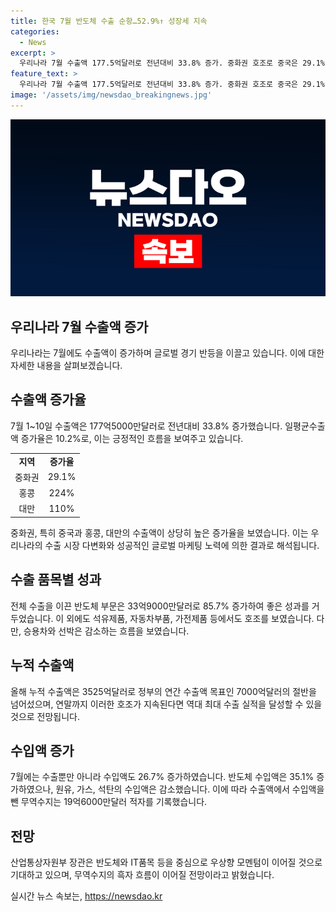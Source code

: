 ```yaml
---
title: 한국 7월 반도체 수출 순항…52.9%↑ 성장세 지속
categories:
  - News
excerpt: >
  우리나라 7월 수출액 177.5억달러로 전년대비 33.8% 증가. 중화권 호조로 중국은 29.1%, 홍콩은 224%, 대만은 110% 증가. 누적 수출액은 3525억달러로 연간 목표의 절반을 넘어섰으며, 반도체와 자동차부품 등이 호조를 보였다. 수입액은 197억달러로 전년대비 26.7% 증가하였고, 무역수지는 19억6000만달러 적자였다. 반도체와 IT품목을 중심으로 양호한 흐름이 지속될 것으로 전망된다.
feature_text: >
  우리나라 7월 수출액 177.5억달러로 전년대비 33.8% 증가. 중화권 호조로 중국은 29.1%, 홍콩은 224%, 대만은 110% 증가. 누적 수출액은 3525억달러로 연간 목표의 절반을 넘어섰으며, 반도체와 자동차부품 등이 호조를 보였다. 수입액은 197억달러로 전년대비 26.7% 증가하였고, 무역수지는 19억6000만달러 적자였다. 반도체와 IT품목을 중심으로 양호한 흐름이 지속될 것으로 전망된다.
image: '/assets/img/newsdao_breakingnews.jpg'
---
```


<p><img src="/assets/img/newsdao_breakingnews.jpg" alt="bookingtag 속보" /></p>

<h2 data-ke-size="size26">우리나라 7월 수출액 증가</h2>

<p data-ke-size="size16">우리나라는 7월에도 수출액이 증가하며 글로벌 경기 반등을 이끌고 있습니다. 이에 대한 자세한 내용을 살펴보겠습니다.</p>

<h2 data-ke-size="size24">수출액 증가율</h2>

<p data-ke-size="size16">7월 1~10일 수출액은 177억5000만달러로 전년대비 33.8% 증가했습니다. 일평균수출액 증가율은 10.2%로, 이는 긍정적인 흐름을 보여주고 있습니다.</p>

<table>
  <tr>
    <td style="text-align: center; height: 17px;"><b>지역</b></td>
    <td style="text-align: center; height: 17px;"><b>증가율</b></td>
  </tr>
  <tr>
    <td style="text-align: center; height: 17px;">중화권</td>
    <td style="text-align: center; height: 17px;">29.1%</td>
  </tr>
  <tr>
    <td style="text-align: center; height: 17px;">홍콩</td>
    <td style="text-align: center; height: 17px;">224%</td>
  </tr>
  <tr>
    <td style="text-align: center; height: 17px;">대만</td>
    <td style="text-align: center; height: 17px;">110%</td>
  </tr>
</table>

<p data-ke-size="size16">중화권, 특히 중국과 홍콩, 대만의 수출액이 상당히 높은 증가율을 보였습니다. 이는 우리나라의 수출 시장 다변화와 성공적인 글로벌 마케팅 노력에 의한 결과로 해석됩니다.</p>

<h2 data-ke-size="size24">수출 품목별 성과</h2>

<p data-ke-size="size16">전체 수출을 이끈 반도체 부문은 33억9000만달러로 85.7% 증가하여 좋은 성과를 거두었습니다. 이 외에도 석유제품, 자동차부품, 가전제품 등에서도 호조를 보였습니다. 다만, 승용차와 선박은 감소하는 흐름을 보였습니다.</p>

<h2 data-ke-size="size24">누적 수출액</h2>

<p data-ke-size="size16">올해 누적 수출액은 3525억달러로 정부의 연간 수출액 목표인 7000억달러의 절반을 넘어섰으며, 연말까지 이러한 호조가 지속된다면 역대 최대 수출 실적을 달성할 수 있을 것으로 전망됩니다.</p>

<h2 data-ke-size="size24">수입액 증가</h2>

<p data-ke-size="size16">7월에는 수출뿐만 아니라 수입액도 26.7% 증가하였습니다. 반도체 수입액은 35.1% 증가하였으나, 원유, 가스, 석탄의 수입액은 감소했습니다. 이에 따라 수출액에서 수입액을 뺀 무역수지는 19억6000만달러 적자를 기록했습니다.</p>

<h2 data-ke-size="size24">전망</h2>

<p data-ke-size="size16">산업통상자원부 장관은 반도체와 IT품목 등을 중심으로 우상향 모멘텀이 이어질 것으로 기대하고 있으며, 무역수지의 흑자 흐름이 이어질 전망이라고 밝혔습니다.</p>
실시간 뉴스 속보는, <a href="https://newsdao.kr" rel="dofollow">https://newsdao.kr</a>



